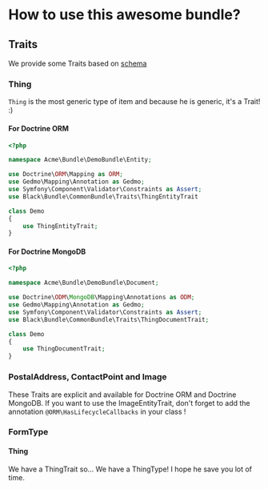 How to use this awesome bundle?
===============================

## Traits

We provide some Traits based on [schema](http://www.schema.org)

### Thing

`Thing` is the most generic type of item and because he is generic, it's a Trait! :)

#### For Doctrine ORM

```php
<?php

namespace Acme\Bundle\DemoBundle\Entity;

use Doctrine\ORM\Mapping as ORM;
use Gedmo\Mapping\Annotation as Gedmo;
use Symfony\Component\Validator\Constraints as Assert;
use Black\Bundle\CommonBundle\Traits\ThingEntityTrait

class Demo
{
    use ThingEntityTrait;
}

```

#### For Doctrine MongoDB

```php
<?php

namespace Acme\Bundle\DemoBundle\Document;

use Doctrine\ODM\MongoDB\Mapping\Annotations as ODM;
use Gedmo\Mapping\Annotation as Gedmo;
use Symfony\Component\Validator\Constraints as Assert;
use Black\Bundle\CommonBundle\Traits\ThingDocumentTrait;

class Demo
{
    use ThingDocumentTrait;
}

```

### PostalAddress, ContactPoint and Image

These Traits are explicit and available for Doctrine ORM and Doctrine MongoDB. If you want to use
the ImageEntityTrait, don't forget to add the annotation `@ORM\HasLifecycleCallbacks` in your class !


### FormType

#### Thing
We have a ThingTrait so... We have a ThingType! I hope he save you lot of time.




